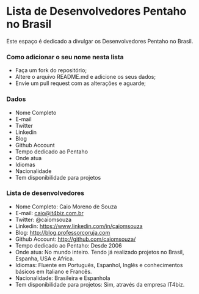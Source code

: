 # Lista de Desenvolvedores Pentaho no Brasil

Este espaço é dedicado a divulgar os Desenvolvedores Pentaho no Brasil.

### Como adicionar o seu nome nesta lista
* Faça um fork do repositório;
* Altere o arquivo README.md e adicione os seus dados;
* Envie um pull request com as alterações e aguarde;

### Dados
* Nome Completo
* E-mail
* Twitter
* Linkedin
* Blog
* Github Account
* Tempo dedicado ao Pentaho
* Onde atua
* Idiomas
* Nacionalidade
* Tem disponibilidade para projetos


### Lista de desenvolvedores

* Nome Completo: Caio Moreno de Souza
* E-mail: caio@it4biz.com.br
* Twitter: @caiomsouza
* Linkedin: https://www.linkedin.com/in/caiomsouza
* Blog: http://blog.professorcoruja.com
* Github Account: http://github.com/caiomsouza/
* Tempo dedicado ao Pentaho: Desde 2006  
* Onde atua: No mundo inteiro. Tendo já realizado projetos no Brasil, Espanha, USA e Africa.
* Idiomas: Fluente em Português, Espanhol, Inglês e conhecimentos básicos em Italiano e Francês.
* Nacionalidade: Brasileira e Espanhola
* Tem disponibilidade para projetos: Sim, através da empresa IT4biz.
